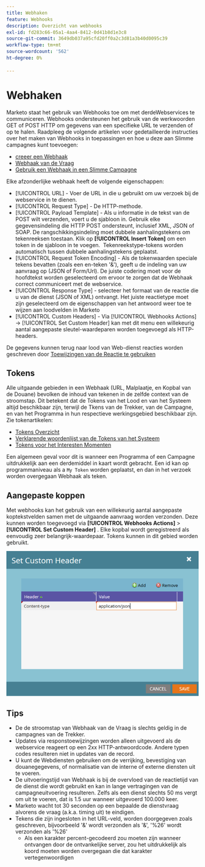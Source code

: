 ```yaml
---
title: Webhaken
feature: Webhooks
description: Overzicht van webhooks
exl-id: fd283c66-05a1-4aa4-8412-0d41b8d1e3c8
source-git-commit: 3649db037a95cfd20ff0a2c3d81a3b40d0095c39
workflow-type: tm+mt
source-wordcount: '562'
ht-degree: 0%

---
```


# Webhaken

Marketo staat het gebruik van Webhooks toe om met derdeWebservices te communiceren. Webhooks ondersteunen het gebruik van de werkwoorden GET of POST HTTP om gegevens van een specifieke URL te verzenden of op te halen. Raadpleeg de volgende artikelen voor gedetailleerde instructies over het maken van Webhooks in toepassingen en hoe u deze aan Slimme campagnes kunt toevoegen:

- [ creeer een Webhaak ](https://experienceleague.adobe.com/en/docs/marketo/using/product-docs/administration/additional-integrations/create-a-webhook)
- [ Webhaak van de Vraag ](https://experienceleague.adobe.com/en/docs/marketo/using/product-docs/core-marketo-concepts/smart-campaigns/flow-actions/call-webhook)
- [ Gebruik een Webhaak in een Slimme Campagne ](https://experienceleague.adobe.com/en/docs/marketo/using/product-docs/core-marketo-concepts/smart-campaigns/flow-actions/use-a-webhook-in-a-smart-campaign)

Elke afzonderlijke webhaak heeft de volgende eigenschappen:

- [!UICONTROL URL] - Voer de URL in die u gebruikt om uw verzoek bij de webservice in te dienen.
- [!UICONTROL Request Type] - De HTTP-methode.
- [!UICONTROL Payload Template] - Als u informatie in de tekst van de POST wilt verzenden, voert u de sjabloon in. Gebruik elke gegevensindeling die HTTP POST ondersteunt, inclusief XML, JSON of SOAP. De rangschikkingsindeling moet dubbele aanhalingstekens om tekenreeksen toestaan. Klik op **[!UICONTROL Insert Token]** om een token in de sjabloon in te voegen.  Tekenreekstype-tokens worden automatisch tussen dubbele aanhalingstekens geplaatst.
- [!UICONTROL Request Token Encoding] - Als de tokenwaarden speciale tekens bevatten (zoals een en-teken &#39;&amp;&#39;), geeft u de indeling van uw aanvraag op (JSON of Form/Url). De juiste codering moet voor de hoofdtekst worden geselecteerd om ervoor te zorgen dat de Webhaak correct communiceert met de webservice.
- [!UICONTROL Response Type] - selecteer het formaat van de reactie die u van de dienst (JSON of XML) ontvangt. Het juiste reactietype moet zijn geselecteerd om de eigenschappen van het antwoord weer toe te wijzen aan loodvelden in Marketo
- [!UICONTROL Custom Headers] - Via [!UICONTROL Webhooks Actions] -> [!UICONTROL Set Custom Header] kan met dit menu een willekeurig aantal aangepaste sleutel-waardeparen worden toegevoegd als HTTP-headers.

De gegevens kunnen terug naar lood van Web-dienst reacties worden geschreven door [ Toewijzingen van de Reactie te gebruiken ](response-mappings.md)

## Tokens

Alle uitgaande gebieden in een Webhaak (URL, Malplaatje, en Kopbal van de Douane) bevolken de inhoud van tekenen in de zelfde context van de stroomstap. Dit betekent dat de Tokens van het Lood en van het Systeem altijd beschikbaar zijn, terwijl de Tkens van de Trekker, van de Campagne, en van het Programma in hun respectieve werkingsgebied beschikbaar zijn. Zie tokenartikelen:

- [ Tokens Overzicht ](https://experienceleague.adobe.com/en/docs/marketo/using/product-docs/demand-generation/landing-pages/personalizing-landing-pages/tokens-overview)
- [ Verklarende woordenlijst van de Tokens van het Systeem ](https://experienceleague.adobe.com/en/docs/marketo/using/product-docs/email-marketing/general/using-tokens/system-tokens-glossary)
- [ Tokens voor het Interesten Momenten ](https://experienceleague.adobe.com/en/docs/marketo/using/product-docs/marketo-sales-insight/msi-for-salesforce/features/tabs-in-the-msi-panel/interesting-moments/trigger-tokens-for-interesting-moments)

Een algemeen geval voor dit is wanneer een Programma of een Campagne uitdrukkelijk aan een derdemiddel in kaart wordt gebracht. Een id kan op programmaniveau als a `My Token` worden geplaatst, en dan in het verzoek worden overgegaan Webhaak als teken.

## Aangepaste koppen

Met webhooks kan het gebruik van een willekeurig aantal aangepaste koptekstvelden samen met de uitgaande aanvraag worden verzonden. Deze kunnen worden toegevoegd via **[!UICONTROL Webhooks Actions]** > **[!UICONTROL Set Custom Header]** . Elke kopbal wordt geregistreerd als eenvoudig zeer belangrijk-waardepaar. Tokens kunnen in dit gebied worden gebruikt.

![ Kopballen van de Douane ](assets/custom-headers.png)

## Tips

- De de stroomstap van Webhaak van de Vraag is slechts geldig in de campagnes van de Trekker.
- Updates via responstoewijzingen worden alleen uitgevoerd als de webservice reageert op een 2xx HTTP-antwoordcode. Andere typen codes resulteren niet in updates van de record.
- U kunt de Webdiensten gebruiken om de verrijking, bevestiging van douanegegevens, of normalisatie van de interne of externe diensten uit te voeren.
- De uitvoeringstijd van Webhaak is bij de overvloed van de reactietijd van de dienst die wordt gebruikt en kan in lange vertragingen van de campagneuitvoering resulteren. Zelfs als een dienst slechts 50 ms vergt om uit te voeren, dat is 1.5 uur wanneer uitgevoerd 100.000 keer.
- Marketo wacht tot 30 seconden op een bepaalde de dienstvraag alvorens de vraag (a.k.a. timing uit) te eindigen.
- Tekens die zijn ingesloten in het URL-veld, worden doorgegeven zoals geschreven, bijvoorbeeld &#39;&amp;&#39; wordt verzonden als &#39;&amp;&#39;, &#39;%26&#39; wordt verzonden als &#39;%26&#39;
   - Als een karakter percent-gecodeerd zou moeten zijn wanneer ontvangen door de ontvankelijke server, zou het uitdrukkelijk als koord moeten worden overgegaan die dat karakter vertegenwoordigen
